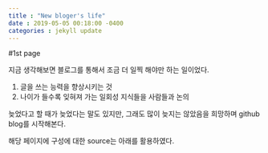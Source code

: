 ```yaml
---
title : "New bloger's life"
date : 2019-05-05 00:18:00 -0400
categories : jekyll update
---
```


#1st page

지금 생각해보면 블로그를 통해서 조금 더 일찍 해야만 하는 일이었다. 

1. 글을 쓰는 능력을 향상시키는 것
2. 나이가 들수록 잊혀져 가는 일회성 지식들을 사람들과 논의

늦었다고 할 때가 늦었다는 말도 있지만, 그래도 많이 늦지는 않았음을 희망하며 github blog를 시작해본다.

해당 페이지에 구성에 대한 source는 아래를 활용하였다.

[jekyll-docs]: https://jekyllrb.com/docs/home
[jekyll-gh]:   https://github.com/jekyll/jekyll
[jekyll-talk]: https://talk.jekyllrb.com/


